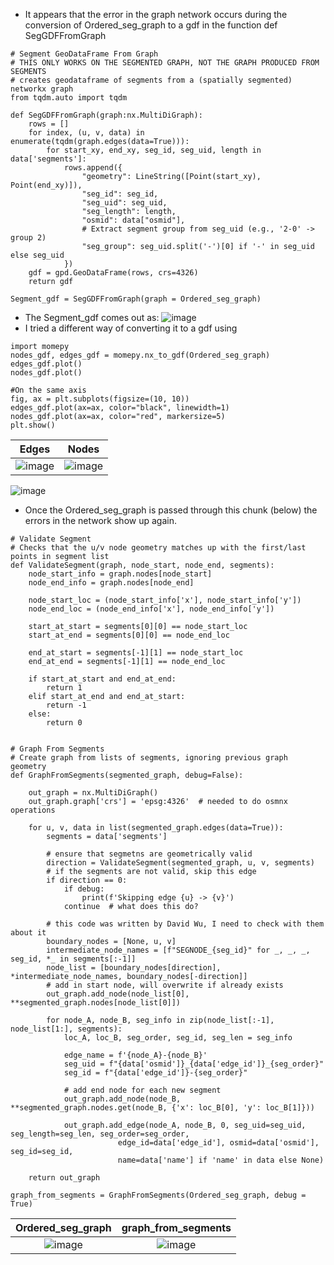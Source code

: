 - It appears that the error in the graph network occurs during the conversion of Ordered_seg_graph to a gdf in the function def SegGDFFromGraph
```
# Segment GeoDataFrame From Graph
# THIS ONLY WORKS ON THE SEGMENTED GRAPH, NOT THE GRAPH PRODUCED FROM SEGMENTS
# creates geodataframe of segments from a (spatially segmented) networkx graph
from tqdm.auto import tqdm

def SegGDFFromGraph(graph:nx.MultiDiGraph):
    rows = []
    for index, (u, v, data) in enumerate(tqdm(graph.edges(data=True))):
        for start_xy, end_xy, seg_id, seg_uid, length in data['segments']:
            rows.append({
                "geometry": LineString([Point(start_xy), Point(end_xy)]),
                "seg_id": seg_id,
                "seg_uid": seg_uid,
                "seg_length": length,
                "osmid": data["osmid"],
                # Extract segment group from seg_uid (e.g., '2-0' -> group 2)
                "seg_group": seg_uid.split('-')[0] if '-' in seg_uid else seg_uid  
            })
    gdf = gpd.GeoDataFrame(rows, crs=4326)
    return gdf

Segment_gdf = SegGDFFromGraph(graph = Ordered_seg_graph)
```
- The Segment_gdf comes out as:
![image](https://github.com/user-attachments/assets/d2c4e693-7466-44bd-acbd-30029b68f6d9)
- I tried a different way of converting it to a gdf using
```
import momepy
nodes_gdf, edges_gdf = momepy.nx_to_gdf(Ordered_seg_graph)
edges_gdf.plot()
nodes_gdf.plot()

#On the same axis
fig, ax = plt.subplots(figsize=(10, 10))
edges_gdf.plot(ax=ax, color="black", linewidth=1)
nodes_gdf.plot(ax=ax, color="red", markersize=5)
plt.show()

```

| Edges       |  Nodes |
:-------------------------:|:-------------------------:
![image](https://github.com/user-attachments/assets/c2933c8a-5c37-4943-a31a-923fbe275832)|![image](https://github.com/user-attachments/assets/41e3bf24-e6fd-46f8-b086-57f909672905)

![image](https://github.com/user-attachments/assets/547d257b-7832-416f-b606-9247eba50b84)

- Once the Ordered_seg_graph is passed through this chunk (below) the errors in the network show up again.
```
# Validate Segment
# Checks that the u/v node geometry matches up with the first/last points in segment list
def ValidateSegment(graph, node_start, node_end, segments):
    node_start_info = graph.nodes[node_start]
    node_end_info = graph.nodes[node_end]

    node_start_loc = (node_start_info['x'], node_start_info['y'])
    node_end_loc = (node_end_info['x'], node_end_info['y'])

    start_at_start = segments[0][0] == node_start_loc
    start_at_end = segments[0][0] == node_end_loc

    end_at_start = segments[-1][1] == node_start_loc
    end_at_end = segments[-1][1] == node_end_loc

    if start_at_start and end_at_end:
        return 1
    elif start_at_end and end_at_start:
        return -1
    else:
        return 0


# Graph From Segments
# Create graph from lists of segments, ignoring previous graph geometry
def GraphFromSegments(segmented_graph, debug=False):

    out_graph = nx.MultiDiGraph()
    out_graph.graph['crs'] = 'epsg:4326'  # needed to do osmnx operations

    for u, v, data in list(segmented_graph.edges(data=True)):
        segments = data['segments']

        # ensure that segmetns are geometrically valid
        direction = ValidateSegment(segmented_graph, u, v, segments)
        # if the segments are not valid, skip this edge
        if direction == 0:
            if debug:
                print(f'Skipping edge {u} -> {v}')
            continue  # what does this do?

        # this code was written by David Wu, I need to check with them about it
        boundary_nodes = [None, u, v]
        intermediate_node_names = [f"SEGNODE_{seg_id}" for _, _, _, seg_id, *_ in segments[:-1]]
        node_list = [boundary_nodes[direction], *intermediate_node_names, boundary_nodes[-direction]]
        # add in start node, will overwrite if already exists
        out_graph.add_node(node_list[0], **segmented_graph.nodes[node_list[0]])

        for node_A, node_B, seg_info in zip(node_list[:-1], node_list[1:], segments):
            loc_A, loc_B, seg_order, seg_id, seg_len = seg_info

            edge_name = f'{node_A}-{node_B}'
            seg_uid = f"{data['osmid']}_{data['edge_id']}_{seg_order}"
            seg_id = f"{data['edge_id']}-{seg_order}"

            # add end node for each new segment
            out_graph.add_node(node_B, **segmented_graph.nodes.get(node_B, {'x': loc_B[0], 'y': loc_B[1]}))

            out_graph.add_edge(node_A, node_B, 0, seg_uid=seg_uid, seg_length=seg_len, seg_order=seg_order, 
                        edge_id=data['edge_id'], osmid=data['osmid'], seg_id=seg_id, 
                        name=data['name'] if 'name' in data else None)
            
    return out_graph
            
graph_from_segments = GraphFromSegments(Ordered_seg_graph, debug = True)
```
| Ordered_seg_graph      |  graph_from_segments |
:-------------------------:|:-------------------------:
![image](https://github.com/user-attachments/assets/3afa8ed3-667d-4721-affe-241422765c19)|![image](https://github.com/user-attachments/assets/6404ffb8-d2a7-483f-8690-1cb3406bf31b)
